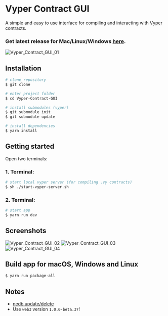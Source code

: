 # Vyper Contract GUI

A simple and easy to use interface for compiling and interacting with [Vyper](https://github.com/ethereum/vyper) contracts.

### Get latest release for Mac/Linux/Windows [here](https://github.com/ssteiger/Vyper-Contract-GUI/releases).

![Vyper_Contract_GUI_01](./resources/screenshots/01.png?raw=true 'Vyper_Contract_GUI_01')

## Installation

```bash
# clone repository
$ git clone

# enter project folder
$ cd Vyper-Contract-GUI

# install submodules (vyper)
$ git submodule init
$ git submodule update

# install dependencies
$ yarn install
```

## Getting started

Open two terminals:

### 1. Terminal:

```bash
# start local vyper server (for compiling .vy contracts)
$ sh ./start-vyper-server.sh
```

### 2. Terminal:

```bash
# start app
$ yarn run dev
```

## Screenshots

![Vyper_Contract_GUI_02](./resources/screenshots/02.png?raw=true 'Vyper_Contract_GUI_02')
![Vyper_Contract_GUI_03](./resources/screenshots/03.png?raw=true 'Vyper_Contract_GUI_03')
![Vyper_Contract_GUI_04](./resources/screenshots/04.png?raw=true 'Vyper_Contract_GUI_04')

## Build app for macOS, Windows and Linux

```bash
$ yarn run package-all
```

## Notes

- [nedb update/delete](https://stackoverflow.com/questions/32038709/nedb-method-update-and-delete-creates-a-new-entry-instead-updating-existing-one)
- Use `web3` version `1.0.0-beta.37`!
